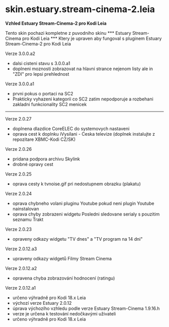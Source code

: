 # skin.estuary.stream-cinema-2.leia
**Vzhled Estuary Stream-Cinema-2 pro Kodi Leia**

Tento skin pochazi kompletne z puvodniho skinu *** Estuary Stream-Cinema pro Kodi Leia *** Ktery je upraven aby fungoval s pluginem 
 Estuary Stream-Cinema-2 pro Kodi Leia

Verze 3.0.0.a2
* dalsi cisteni stavu s 3.0.0.a1
* doplneni moznosti zobrazovat na hlavni strance nejenom listy ale in "ZDI" pro lepsi prehlednost

Verze 3.0.0.a1
- prvni pokus o portaci na SC2
- Prakticky vyhazeni kategorii co SC2 zatim nepodporuje a rozbehani zakladni funkcionality SC2 menicek

*****************************************************************************************************

Verze 2.0.27
* doplnena dlazdice CoreELEC do systemovych nastaveni
* oprava cest k doplnku iVysilani - Ceska televize (doplnek instalujte z repozitare XBMC-Kodi CZ/SK)

Verze 2.0.26
* pridana podpora archivu Skylink
* drobné opravy cest

Verze 2.0.25
* oprava cesty k tvnoise.gif pri nedostupnem obrazku (plakatu)

Verze 2.0.24
* oprava chybneho volani pluginu Youtube pokud neni plugin Youtube nainstalovan
* oprava chyby zobrazeni widgetu Posledni sledovane serialy s pouzitim seznamu Trakt

Verze 2.0.23
* opraveny odkazy widgetu "TV dnes" a "TV program na 14 dni"

Verze 2.0.12.a3
* upraveny odkazy widgetů Filmy Stream Cinema

Verze 2.0.12.a2
* opravena chyba zobrazování hodnocení (ratingu)

Verze 2.0.12.a1
* určeno výhradně pro Kodi 18.x Leia
* výchozí verze Estuary 2.0.12
* úprava výchozího vzhledu podle verze Estuary Stream-Cinema 1.9.16.h
* verze je určena k testování nedočkavými uživateli
* určeno výhradně pro Kodi 18.x Leia
